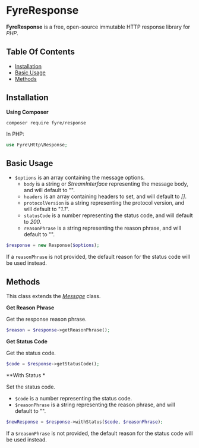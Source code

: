 # FyreResponse

**FyreResponse** is a free, open-source immutable HTTP response library for *PHP*.


## Table Of Contents
- [Installation](#installation)
- [Basic Usage](#basic-usage)
- [Methods](#methods)



## Installation

**Using Composer**

```
composer require fyre/response
```

In PHP:

```php
use Fyre\Http\Response;
```


## Basic Usage

- `$options` is an array containing the message options.
    - `body` is a string or *StreamInterface* representing the message body, and will default to "".
    - `headers` is an array containing headers to set, and will default to *[]*.
    - `protocolVersion` is a string representing the protocol version, and will default to "*1.1*".
    - `statusCode` is a number representing the status code, and will default to *200*.
    - `reasonPhrase` is a string representing the reason phrase, and will default to "".

```php
$response = new Response($options);
```

If a `reasonPhrase` is not provided, the default reason for the status code will be used instead.


## Methods

This class extends the [*Message*](https://github.com/elusivecodes/FyreMessage) class.

**Get Reason Phrase**

Get the response reason phrase.

```php
$reason = $response->getReasonPhrase();
```

**Get Status Code**

Get the status code.

```php
$code = $response->getStatusCode();
```

**With Status *

Set the status code.

- `$code` is a number representing the status code.
- `$reasonPhrase` is a string representing the reason phrase, and will default to "".

```php
$newResponse = $response->withStatus($code, $reasonPhrase);
```

If a `$reasonPhrase` is not provided, the default reason for the status code will be used instead.